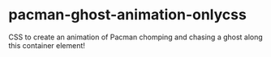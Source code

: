 # pacman-ghost-animation-onlycss

CSS to create an animation of Pacman chomping and chasing a ghost along this container element!
